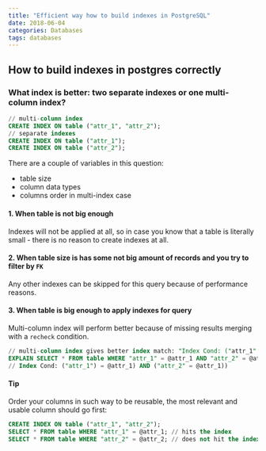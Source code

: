 ```yaml
---
title: "Efficient way how to build indexes in PostgreSQL"
date: 2018-06-04
categories: Databases
tags: databases
---
```


## How to build indexes in postgres correctly
### What index is better: two separate indexes or one multi-column index?
```sql
// multi-column index
CREATE INDEX ON table ("attr_1", "attr_2"); 
// separate indexes
CREATE INDEX ON table ("attr_1");
CREATE INDEX ON table ("attr_2");
```
There are a couple of variables in this question:
- table size
- column data types
- columns order in multi-index case

#### 1. When table is not big enough
Indexes will not be applied at all, so in case you know that a table is literally small - there is no reason to create indexes at all.

#### 2. When table size is has some not big amount of records and you try to filter by `FK`
Any other indexes can be skipped for this query because of performance reasons.

#### 3. When table is big enough to apply indexes for query
Multi-column index will perform better because of missing results merging with a `recheck` condition.
```sql
// multi-column index gives better index match: "Index Cond: ("attr_1"::text) = 'xxx'::text) AND ("attr_2" = 1))"
EXPLAIN SELECT * FROM table WHERE "attr_1" = @attr_1 AND "attr_2" = @attr_2;
// Index Cond: ("attr_1") = @attr_1) AND ("attr_2" = @attr_1))
```
#### Tip
Order your columns in such way to be reusable, the most relevant and usable column should go first:
```sql
CREATE INDEX ON table ("attr_1", "attr_2"); 
SELECT * FROM table WHERE "attr_1" = @attr_1; // hits the index
SELECT * FROM table WHERE "attr_2" = @attr_2; // does not hit the index
```
